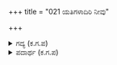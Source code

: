 +++
title = "021 ಯತಿಗಳಾದಿರಿ ನೀವು"

+++

<details><summary>ಗದ್ಯ (ಕ.ಗ.ಪ) </summary>

21. ನೀವು ಯತಿಗಳಾದಿರಿ, ರೋಷವನ್ನು ಬಿಟ್ಟವರಲ್ಲವೆ ? ಮತ್ತೇನು ಧರ್ಮದ ತಿಳಿವಳಿಕೆಯ ಮೂಲವನ್ನರಿದ ಮನಸ್ಸು ಯುದ್ಧಕ್ಕೆ ಮುಂದಾಗುವುದೆ ? ನೀವು ಭೂಮಿಯನ್ನು ಪಾಲಿಸಿರಿ. ವೈರಿಗಳ ಸಂಕಟವನ್ನು ಬಿಡಿಸಿರಿ. ಕುಂತೀಮಕ್ಕಳು, ನೀವು ಕೌರವರೊಡನೆ ಸುಖದಿಂದ ರಾಜ್ಯವನ್ನು ಆಳಿರಿ.
</details>

<details><summary>ಪದಾರ್ಥ (ಕ.ಗ.ಪ) </summary>

ವ್ಯತಿಕರ-ಸಂಕಟ
</details>
